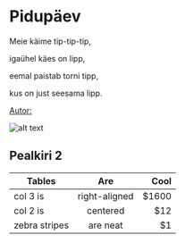 # Pidupäev

Meie käime tip-tip-tip,

igaühel käes on lipp,

eemal paistab torni tipp,

kus on just seesama lipp.



[Autor:](https://et.wikipedia.org/wiki/Ellen_Niit)

![alt text](https://upload.wikimedia.org/wikipedia/commons/5/59/Pikk_Hermann_tower.jpg "Pikk Herman")

## Pealkiri 2

| Tables        | Are           | Cool  |
| ------------- |:-------------:| -----:|
| col 3 is      | right-aligned | $1600 |
| col 2 is      | centered      |   $12 |
| zebra stripes | are neat      |    $1 |